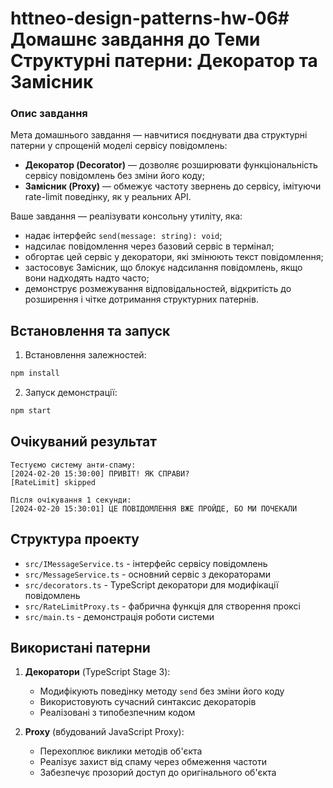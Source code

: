 # httneo-design-patterns-hw-06# Домашнє завдання до Теми Структурні патерни: Декоратор та Замісник

### **Опис завдання**

Мета домашнього завдання — навчитися поєднувати два структурні патерни у спрощеній моделі сервісу повідомлень:

- **Декоратор (Decorator)** — дозволяє розширювати функціональність сервісу повідомлень без зміни його коду;
- **Замісник (Proxy)** — обмежує частоту звернень до сервісу, імітуючи rate-limit поведінку, як у реальних API.

Ваше завдання — реалізувати консольну утиліту, яка:

- надає інтерфейс `send(message: string): void`;
- надсилає повідомлення через базовий сервіс в термінал;
- обгортає цей сервіс у декоратори, які змінюють текст повідомлення;
- застосовує Замісник, що блокує надсилання повідомлень, якщо вони надходять надто часто;
- демонструє розмежування відповідальностей, відкритість до розширення і чітке дотримання структурних патернів.

## Встановлення та запуск

1. Встановлення залежностей:

```bash
npm install
```

2. Запуск демонстрації:

```bash
npm start
```

## Очікуваний результат

```
Тестуємо систему анти-спаму:
[2024-02-20 15:30:00] ПРИВІТ! ЯК СПРАВИ?
[RateLimit] skipped

Після очікування 1 секунди:
[2024-02-20 15:30:01] ЦЕ ПОВІДОМЛЕННЯ ВЖЕ ПРОЙДЕ, БО МИ ПОЧЕКАЛИ
```

## Структура проекту

- `src/IMessageService.ts` - інтерфейс сервісу повідомлень
- `src/MessageService.ts` - основний сервіс з декораторами
- `src/decorators.ts` - TypeScript декоратори для модифікації повідомлень
- `src/RateLimitProxy.ts` - фабрична функція для створення проксі
- `src/main.ts` - демонстрація роботи системи

## Використані патерни

1. **Декоратори** (TypeScript Stage 3):

   - Модифікують поведінку методу `send` без зміни його коду
   - Використовують сучасний синтаксис декораторів
   - Реалізовані з типобезпечним кодом

2. **Proxy** (вбудований JavaScript Proxy):
   - Перехоплює виклики методів об'єкта
   - Реалізує захист від спаму через обмеження частоти
   - Забезпечує прозорий доступ до оригінального об'єкта

